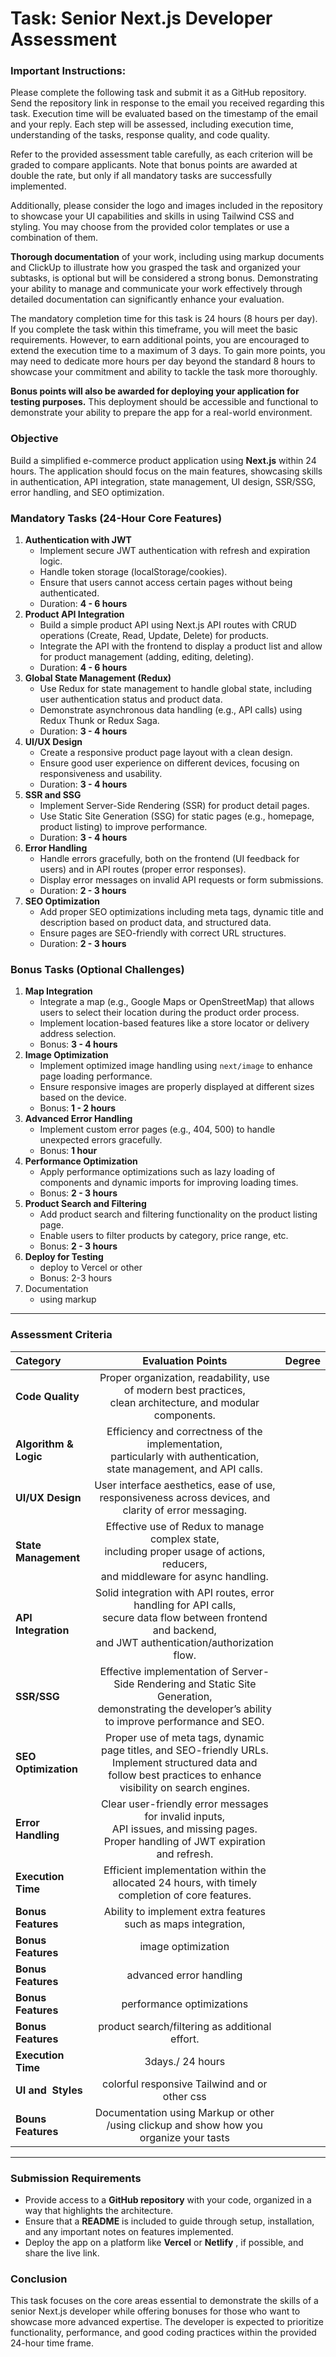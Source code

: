 # **Task: Senior Next.js Developer Assessment**

### Important Instructions:

Please complete the following task and submit it as a GitHub repository. Send the repository link in response to the email you received regarding this task. Execution time will be evaluated based on the timestamp of the email and your reply. Each step will be assessed, including execution time, understanding of the tasks, response quality, and code quality.

Refer to the provided assessment table carefully, as each criterion will be graded to compare applicants. Note that bonus points are awarded at double the rate, but only if all mandatory tasks are successfully implemented.

Additionally, please consider the logo and images included in the repository to showcase your UI capabilities and skills in using Tailwind CSS and styling. You may choose from the provided color templates or use a combination of them.

**Thorough documentation** of your work, including using markup documents and ClickUp to illustrate how you grasped the task and organized your subtasks, is optional but will be considered a strong bonus. Demonstrating your ability to manage and communicate your work effectively through detailed documentation can significantly enhance your evaluation.

The mandatory completion time for this task is 24 hours (8 hours per day). If you complete the task within this timeframe, you will meet the basic requirements. However, to earn additional points, you are encouraged to extend the execution time to a maximum of 3 days. To gain more points, you may need to dedicate more hours per day beyond the standard 8 hours to showcase your commitment and ability to tackle the task more thoroughly.

**Bonus points will also be awarded for deploying your application for testing purposes.** This deployment should be accessible and functional to demonstrate your ability to prepare the app for a real-world environment.


### **Objective**

Build a simplified e-commerce product application using **Next.js** within 24 hours. The application should focus on the main features, showcasing skills in authentication, API integration, state management, UI design, SSR/SSG, error handling, and SEO optimization.

### **Mandatory Tasks (24-Hour Core Features)**

1. **Authentication with JWT**
   * Implement secure JWT authentication with refresh and expiration logic.
   * Handle token storage (localStorage/cookies).
   * Ensure that users cannot access certain pages without being authenticated.
   * Duration: **4 - 6 hours**
2. **Product API Integration**
   * Build a simple product API using Next.js API routes with CRUD operations (Create, Read, Update, Delete) for products.
   * Integrate the API with the frontend to display a product list and allow for product management (adding, editing, deleting).
   * Duration: **4 - 6 hours**
3. **Global State Management (Redux)**
   * Use Redux for state management to handle global state, including user authentication status and product data.
   * Demonstrate asynchronous data handling (e.g., API calls) using Redux Thunk or Redux Saga.
   * Duration: **3 - 4 hours**
4. **UI/UX Design**
   * Create a responsive product page layout with a clean design.
   * Ensure good user experience on different devices, focusing on responsiveness and usability.
   * Duration: **3 - 4 hours**
5. **SSR and SSG**
   * Implement Server-Side Rendering (SSR) for product detail pages.
   * Use Static Site Generation (SSG) for static pages (e.g., homepage, product listing) to improve performance.
   * Duration: **3 - 4 hours**
6. **Error Handling**
   * Handle errors gracefully, both on the frontend (UI feedback for users) and in API routes (proper error responses).
   * Display error messages on invalid API requests or form submissions.
   * Duration: **2 - 3 hours**
7. **SEO Optimization**
   * Add proper SEO optimizations including meta tags, dynamic title and description based on product data, and structured data.
   * Ensure pages are SEO-friendly with correct URL structures.
   * Duration: **2 - 3 hours**

### **Bonus Tasks (Optional Challenges)**

1. **Map Integration**
   * Integrate a map (e.g., Google Maps or OpenStreetMap) that allows users to select their location during the product order process.
   * Implement location-based features like a store locator or delivery address selection.
   * Bonus: **3 - 4 hours**
2. **Image Optimization**
   * Implement optimized image handling using `next/image` to enhance page loading performance.
   * Ensure responsive images are properly displayed at different sizes based on the device.
   * Bonus: **1 - 2 hours**
3. **Advanced Error Handling**
   * Implement custom error pages (e.g., 404, 500) to handle unexpected errors gracefully.
   * Bonus: **1 hour**
4. **Performance Optimization**
   * Apply performance optimizations such as lazy loading of components and dynamic imports for improving loading times.
   * Bonus: **2 - 3 hours**
5. **Product Search and Filtering**
   * Add product search and filtering functionality on the product listing page.
   * Enable users to filter products by category, price range, etc.
   * Bonus: **2 - 3 hours**
6. **Deploy for Testing**
   * deploy to Vercel or other
   * Bonus: 2-3 hours
7. Documentation
   * using markup

---

### **Assessment Criteria**

| **Category**          |                                                                          **Evaluation Points**                                                                          | Degree |
| :-------------------------- | :---------------------------------------------------------------------------------------------------------------------------------------------------------------------------: | ------ |
| **Code Quality**      |                               Proper organization, readability, use of modern best practices,<br />clean architecture, and modular components.                               |        |
| **Algorithm & Logic** |                        Efficiency and correctness of the implementation,<br />particularly with authentication, <br />state management, and API calls.                        |        |
| **UI/UX Design**      |                                 User interface aesthetics, ease of use,<br /> responsiveness across devices, and clarity of error messaging.                                 |        |
| **State Management**  |                  Effective use of Redux to manage complex state,<br /> including proper usage of actions, reducers, <br />and middleware for async handling.                  |        |
| **API Integration**   |     Solid integration with API routes, error handling for API calls,<br />secure data flow between frontend and backend, <br />and JWT authentication/authorization flow.     |        |
| **SSR/SSG**           |           Effective implementation of Server-Side Rendering and Static Site Generation,<br />demonstrating the developer’s ability to improve performance and SEO.           |        |
| **SEO Optimization**  | Proper use of meta tags, dynamic page titles, and SEO-friendly URLs.<br /> Implement structured data and<br /> follow best practices to enhance visibility on search engines. |        |
| **Error Handling**    |               Clear user-friendly error messages for invalid inputs,<br /> API issues, and missing pages.<br /> Proper handling of JWT expiration and refresh.               |        |
| **Execution Time**    |                                       Efficient implementation within the allocated 24 hours, with timely completion of core features.                                       |        |
| **Bonus Features**    |                                                         Ability to implement extra features such as maps integration,                                                         |        |
| **Bonus Features**    |                                                                              image optimization                                                                              |        |
| **Bonus Features**    |                                                                            advanced error handling                                                                            |        |
| **Bonus Features**    |                                                                           performance optimizations                                                                           |        |
| **Bonus Features**    |                                                                product search/filtering as additional effort.                                                                |        |
| **Execution Time**    |                                                                               3days./ 24 hours                                                                               |        |
| **UI and  Styles**   |                                                                 colorful responsive Tailwind and or other css                                                                 |        |
| **Bouns Features**    |                                            Documentation using Markup or other /using clickup and show how you organize your tasts                                            |        |

---

### **Submission Requirements**

* Provide access to a **GitHub repository** with your code, organized in a way that highlights the architecture.
* Ensure that a **README** is included to guide through setup, installation, and any important notes on features implemented.
* Deploy the app on a platform like **Vercel** or  **Netlify** , if possible, and share the live link.

### **Conclusion**

This task focuses on the core areas essential to demonstrate the skills of a senior Next.js developer while offering bonuses for those who want to showcase more advanced expertise. The developer is expected to prioritize functionality, performance, and good coding practices within the provided 24-hour time frame.

